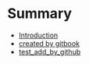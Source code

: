 # Summary

* [Introduction](README.md)
* [created by gitbook](created-by-gitbook.md)
* [test_add_by_github](created-by-gitbook.md)
